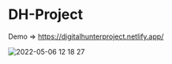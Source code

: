 # DH-Project

Demo => https://digitalhunterproject.netlify.app/


![2022-05-06 12 18 27](https://user-images.githubusercontent.com/97781269/178153125-bb6a755c-6e14-435c-92e6-5a72315f3076.png)
